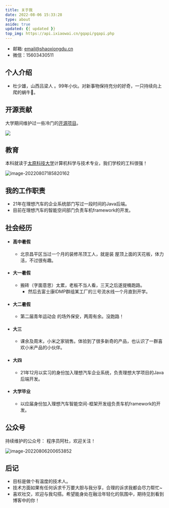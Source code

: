 ```yaml
---
title: 关于我
date: 2022-08-06 15:33:28
type: about
aside: true
updated: {{ updated }}
top_img: https://api.ixiaowai.cn/gqapi/gqapi.php
---
```




- 邮箱: email@shaoxiongdu.cn
- 微信：15603430511

## 个人介绍
- 杜少雄，山西吕梁人 。99年小伙。对新事物保持充分的好奇，一只持续向上爬的蜗牛🐌。

## 开源贡献

大学期间维护过一些冷门的[开源项目](https://github.com/shaoxiongdu)。

![](https://camo.githubusercontent.com/7004d02720a802ade9742c58e77169512581a5f461dd2a1c03ef0616d6bdce33/68747470733a2f2f6769746875622d726561646d652d73746174732e76657263656c2e6170702f6170693f63616368655f7365636f6e64733d3138303026757365726e616d653d7368616f78696f6e67647526686964655f626f726465723d66616c73652673686f775f69636f6e733d747275652677696474683d34353026696e636c7564655f616c6c5f636f6d6d6974733d7472756526636f756e745f707269766174653d74727565267468656d653d6275656679266c696e655f68696768743d3230)

## 教育

本科就读于[太原科技大学](https://www.tyust.edu.cn/)计算机科学与技术专业，我们学校的工科很强！

![image-20220807185820162](https://images-1301128659.cos.ap-beijing.myqcloud.com/shaoxiongdu/202208071858210.png)

## 我的工作职责

- 21年在理想汽车的企业系统部门写过一段时间的Java后端。
- 目前在理想汽车的智能空间部门负责车机framework的开发。

## 社会经历

- #### 高中暑假

  - 北京昌平区当过一个月的装修吊顶工人，就是装 屋顶上面的天花板，体力活，不过很有趣。
    
- #### 大一暑假

  - 搬砖（字面意思）太累，老板不当人看，三天之后遂提桶跑路。
    - 然后去富士康IDMP群组某工厂的三号流水线一个月直到开学。
    
- #### 大二暑假

    -  第二届青年运动会 的场外保安，两周有余。没跑路！

- #### 大三

    - 课余及周末，小米之家销售。体验到了很多新奇的产品，也认识了一群喜欢小米产品的小伙伴。

- #### 大四

    - 21年12月以实习的身份加入理想汽车企业系统，负责理想大学项目的Java后端开发。
    
- #### 大学毕业

    - 以应届身份加入理想汽车智能空间-框架开发组负责车机framework的开发。

## 公众号

持续维护的公众号： 程序员阿杜，欢迎关注！

![image-20220806200653852](https://images-1301128659.cos.ap-beijing.myqcloud.com/MacBookPro202208062006876.png)

## 后记

- 目标是做个有温度的技术人。
- 技术方面如果有任何诉求千万要大胆与我分享，合理的诉求我都会尽力帮忙~
- 喜欢社交，欢迎与我勾搭。希望能身处在融洽年轻化的氛围中，期待见到看到博客中的你！

